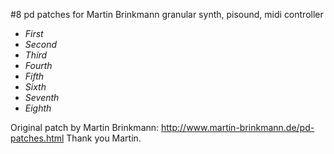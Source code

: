 #8 pd patches for Martin Brinkmann granular synth, pisound, midi controller

* *First*
* *Second*
* *Third*
* *Fourth*
* *Fifth*
* *Sixth*
* *Seventh*
* *Eighth*

Original patch by Martin Brinkmann: http://www.martin-brinkmann.de/pd-patches.html Thank you Martin.

